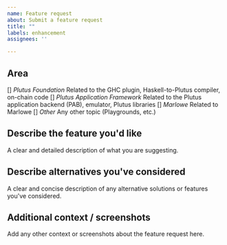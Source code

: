 ```yaml
---
name: Feature request
about: Submit a feature request
title: ""
labels: enhancement
assignees: ''

---
```


## Area

[] *Plutus Foundation* Related to the GHC plugin, Haskell-to-Plutus compiler, on-chain code
[] *Plutus Application Framework* Related to the Plutus application backend (PAB), emulator, Plutus libraries
[] *Marlowe* Related to Marlowe
[] *Other* Any other topic (Playgrounds, etc.)

## Describe the feature you'd like

A clear and detailed description of what you are suggesting.

## Describe alternatives you've considered

A clear and concise description of any alternative solutions or features you've considered.

## Additional context / screenshots

Add any other context or screenshots about the feature request here.
